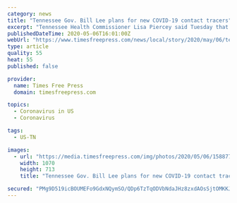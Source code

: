 ```yaml
---
category: news
title: "Tennessee Gov. Bill Lee plans for new COVID-19 contact tracers"
excerpt: "Tennessee Health Commissioner Lisa Piercey said Tuesday that while her department brought on another 230 people last month to help with critical contact tracing of people exposed to the coronavirus, the department is looking to bring on an unspecified number of additional workers in coming days."
publishedDateTime: 2020-05-06T16:01:00Z
webUrl: "https://www.timesfreepress.com/news/local/story/2020/may/06/tennessee-gov-bill-lee-plans-new-covid-19-con/522326/"
type: article
quality: 55
heat: 55
published: false

provider:
  name: Times Free Press
  domain: timesfreepress.com

topics:
  - Coronavirus in US
  - Coronavirus

tags:
  - US-TN

images:
  - url: "https://media.timesfreepress.com/img/photos/2020/05/06/1588778750_AP20076797935529_gs_t1070_h6919add552b8858eb3797920632dca1dd7de5393.jpg"
    width: 1070
    height: 713
    title: "Tennessee Gov. Bill Lee plans for new COVID-19 contact tracers"

secured: "PMg9D519icBOUMEFo9GdxNQymSO/QDp6TzTqODVbNdaJHz8zxdAOsSjtOMKKJcGwMLK5+q98DthzyJL9hQ3scZHKLx3j3XSnr7n0i29TwDXOmSo1bcR8BZ+W/KS3cqO4ts1zpmap6SfkZUiq10XyWzFyKnKB+t+Hng45HLMhwpWACPD2Bs07YkDw7nDiqRG6195zvuxvY8jOdDgE0cIBGQUOieBLUaf/Sfw91XidVwkVuN9XyUFbqZVvIRgNtQFrRr0kohN+49DeYlcN6iQl4IuNOnmS8F4obLuVzMxHnNa8P63ETj1qFmlKAr/zbi1/IvHEQG4EirqJKFRNEHkUFHOwJQoZRturLWlpDqPJCKeisbYiGRT3HhPaR8ysgZNgpZKjPUXztC+ORXH+JUx4s+ZenS9RPC323RjOreGQKFOAgQGNgoLe4ySn0CKzOzHFK4jkOmTtAFakRWggs703b8/1uEVd7FDSqR/JEn4kWco=;OkG6GLZE6wsHg+U4sn/n9g=="
---
```


